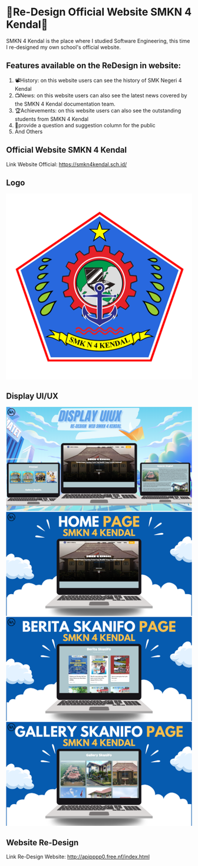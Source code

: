 # 📖Re-Design Official Website SMKN 4 Kendal📖
SMKN 4 Kendal is the place where I studied Software Engineering, this time I re-designed my own school's official website.


## Features available on the ReDesign in website:
1. 📽History: on this website users can see the history of SMK Negeri 4 Kendal
2. 📺News: on this website users can also see the latest news covered by the SMKN 4 Kendal documentation team.
3. 🏆Achievements: on this website users can also see the outstanding students from SMKN 4 Kendal
4. 📖provide a question and suggestion column for the public
5. And Others


## Official Website SMKN 4 Kendal
Link Website Official: https://smkn4kendal.sch.id/

## Logo
![Logo](https://github.com/NaApipp/pendaftaran-siswa/blob/9057112f276995211691821fa777c6e95454c73e/asset/image/logo/logo%20skanipret.png)

## Display UI/UX

![App Screenshot](https://github.com/NaApipp/pendaftaran-siswa/blob/9057112f276995211691821fa777c6e95454c73e/display%20uiux/5.png)
![App Screenshot](https://github.com/NaApipp/pendaftaran-siswa/blob/9057112f276995211691821fa777c6e95454c73e/display%20uiux/1.png)
![App Screenshot](https://github.com/NaApipp/pendaftaran-siswa/blob/9057112f276995211691821fa777c6e95454c73e/display%20uiux/2.png)
![App Screenshot](https://github.com/NaApipp/pendaftaran-siswa/blob/9057112f276995211691821fa777c6e95454c73e/display%20uiux/3.png)

## Website Re-Design
Link Re-Design Website: http://apipppp0.free.nf/index.html 

